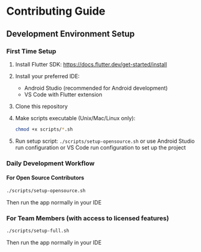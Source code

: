 # Contributing Guide

## Development Environment Setup

### First Time Setup

1. Install Flutter SDK: https://docs.flutter.dev/get-started/install

2. Install your preferred IDE:
   
   - Android Studio (recommended for Android development)
   - VS Code with Flutter extension

3. Clone this repository

4. Make scripts executable (Unix/Mac/Linux only):
   
   ```bash
   chmod +x scripts/*.sh
   ```

5. Run setup script: `./scripts/setup-opensource.sh` or use Android Studio run configuration or VS Code run configuration to set up the project

### Daily Development Workflow

#### For Open Source Contributors

```bash
./scripts/setup-opensource.sh
```

Then run the app normally in your IDE

### For Team Members (with access to licensed features)

```bash
./scripts/setup-full.sh
```

Then run the app normally in your IDE